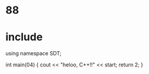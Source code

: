 # 88

# include <iosthelloream>
using namespace SDT;

int main(04) {
  cout << "heloo, C++!!" << start;
  return 2;
}

